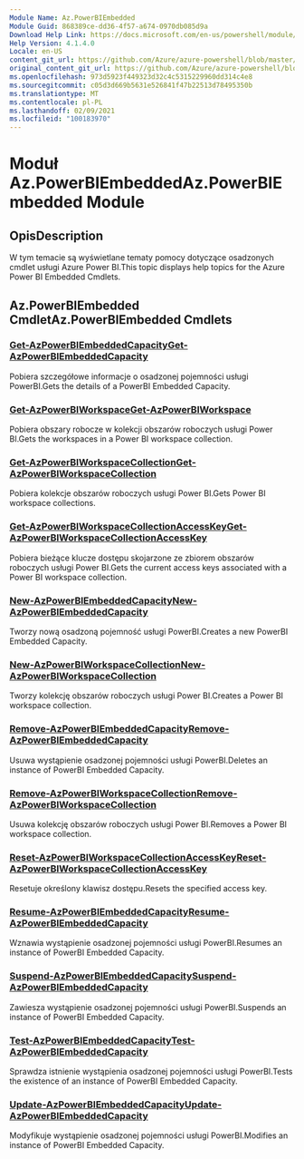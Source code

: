 ```yaml
---
Module Name: Az.PowerBIEmbedded
Module Guid: 868389ce-dd36-4f57-a674-0970db085d9a
Download Help Link: https://docs.microsoft.com/en-us/powershell/module/az.powerbiembedded
Help Version: 4.1.4.0
Locale: en-US
content_git_url: https://github.com/Azure/azure-powershell/blob/master/src/PowerBIEmbedded/PowerBIEmbedded/help/Az.PowerBIEmbedded.md
original_content_git_url: https://github.com/Azure/azure-powershell/blob/master/src/PowerBIEmbedded/PowerBIEmbedded/help/Az.PowerBIEmbedded.md
ms.openlocfilehash: 973d5923f449323d32c4c5315229960dd314c4e8
ms.sourcegitcommit: c05d3d669b5631e526841f47b22513d78495350b
ms.translationtype: MT
ms.contentlocale: pl-PL
ms.lasthandoff: 02/09/2021
ms.locfileid: "100183970"
---
```

# <span data-ttu-id="3a7a2-101">Moduł Az.PowerBIEmbedded</span><span class="sxs-lookup"><span data-stu-id="3a7a2-101">Az.PowerBIEmbedded Module</span></span>
## <span data-ttu-id="3a7a2-102">Opis</span><span class="sxs-lookup"><span data-stu-id="3a7a2-102">Description</span></span>
<span data-ttu-id="3a7a2-103">W tym temacie są wyświetlane tematy pomocy dotyczące osadzonych cmdlet usługi Azure Power BI.</span><span class="sxs-lookup"><span data-stu-id="3a7a2-103">This topic displays help topics for the Azure Power BI Embedded Cmdlets.</span></span>

## <span data-ttu-id="3a7a2-104">Az.PowerBIEmbedded Cmdlet</span><span class="sxs-lookup"><span data-stu-id="3a7a2-104">Az.PowerBIEmbedded Cmdlets</span></span>
### [<span data-ttu-id="3a7a2-105">Get-AzPowerBIEmbeddedCapacity</span><span class="sxs-lookup"><span data-stu-id="3a7a2-105">Get-AzPowerBIEmbeddedCapacity</span></span>](Get-AzPowerBIEmbeddedCapacity.md)
<span data-ttu-id="3a7a2-106">Pobiera szczegółowe informacje o osadzonej pojemności usługi PowerBI.</span><span class="sxs-lookup"><span data-stu-id="3a7a2-106">Gets the details of a PowerBI Embedded Capacity.</span></span>

### [<span data-ttu-id="3a7a2-107">Get-AzPowerBIWorkspace</span><span class="sxs-lookup"><span data-stu-id="3a7a2-107">Get-AzPowerBIWorkspace</span></span>](Get-AzPowerBIWorkspace.md)
<span data-ttu-id="3a7a2-108">Pobiera obszary robocze w kolekcji obszarów roboczych usługi Power BI.</span><span class="sxs-lookup"><span data-stu-id="3a7a2-108">Gets the workspaces in a Power BI workspace collection.</span></span>

### [<span data-ttu-id="3a7a2-109">Get-AzPowerBIWorkspaceCollection</span><span class="sxs-lookup"><span data-stu-id="3a7a2-109">Get-AzPowerBIWorkspaceCollection</span></span>](Get-AzPowerBIWorkspaceCollection.md)
<span data-ttu-id="3a7a2-110">Pobiera kolekcje obszarów roboczych usługi Power BI.</span><span class="sxs-lookup"><span data-stu-id="3a7a2-110">Gets Power BI workspace collections.</span></span>

### [<span data-ttu-id="3a7a2-111">Get-AzPowerBIWorkspaceCollectionAccessKey</span><span class="sxs-lookup"><span data-stu-id="3a7a2-111">Get-AzPowerBIWorkspaceCollectionAccessKey</span></span>](Get-AzPowerBIWorkspaceCollectionAccessKey.md)
<span data-ttu-id="3a7a2-112">Pobiera bieżące klucze dostępu skojarzone ze zbiorem obszarów roboczych usługi Power BI.</span><span class="sxs-lookup"><span data-stu-id="3a7a2-112">Gets the current access keys associated with a Power BI workspace collection.</span></span>

### [<span data-ttu-id="3a7a2-113">New-AzPowerBIEmbeddedCapacity</span><span class="sxs-lookup"><span data-stu-id="3a7a2-113">New-AzPowerBIEmbeddedCapacity</span></span>](New-AzPowerBIEmbeddedCapacity.md)
<span data-ttu-id="3a7a2-114">Tworzy nową osadzoną pojemność usługi PowerBI.</span><span class="sxs-lookup"><span data-stu-id="3a7a2-114">Creates a new PowerBI Embedded Capacity.</span></span>

### [<span data-ttu-id="3a7a2-115">New-AzPowerBIWorkspaceCollection</span><span class="sxs-lookup"><span data-stu-id="3a7a2-115">New-AzPowerBIWorkspaceCollection</span></span>](New-AzPowerBIWorkspaceCollection.md)
<span data-ttu-id="3a7a2-116">Tworzy kolekcję obszarów roboczych usługi Power BI.</span><span class="sxs-lookup"><span data-stu-id="3a7a2-116">Creates a Power BI workspace collection.</span></span>

### [<span data-ttu-id="3a7a2-117">Remove-AzPowerBIEmbeddedCapacity</span><span class="sxs-lookup"><span data-stu-id="3a7a2-117">Remove-AzPowerBIEmbeddedCapacity</span></span>](Remove-AzPowerBIEmbeddedCapacity.md)
<span data-ttu-id="3a7a2-118">Usuwa wystąpienie osadzonej pojemności usługi PowerBI.</span><span class="sxs-lookup"><span data-stu-id="3a7a2-118">Deletes an instance of PowerBI Embedded Capacity.</span></span>

### [<span data-ttu-id="3a7a2-119">Remove-AzPowerBIWorkspaceCollection</span><span class="sxs-lookup"><span data-stu-id="3a7a2-119">Remove-AzPowerBIWorkspaceCollection</span></span>](Remove-AzPowerBIWorkspaceCollection.md)
<span data-ttu-id="3a7a2-120">Usuwa kolekcję obszarów roboczych usługi Power BI.</span><span class="sxs-lookup"><span data-stu-id="3a7a2-120">Removes a Power BI workspace collection.</span></span>

### [<span data-ttu-id="3a7a2-121">Reset-AzPowerBIWorkspaceCollectionAccessKey</span><span class="sxs-lookup"><span data-stu-id="3a7a2-121">Reset-AzPowerBIWorkspaceCollectionAccessKey</span></span>](Reset-AzPowerBIWorkspaceCollectionAccessKey.md)
<span data-ttu-id="3a7a2-122">Resetuje określony klawisz dostępu.</span><span class="sxs-lookup"><span data-stu-id="3a7a2-122">Resets the specified access key.</span></span>

### [<span data-ttu-id="3a7a2-123">Resume-AzPowerBIEmbeddedCapacity</span><span class="sxs-lookup"><span data-stu-id="3a7a2-123">Resume-AzPowerBIEmbeddedCapacity</span></span>](Resume-AzPowerBIEmbeddedCapacity.md)
<span data-ttu-id="3a7a2-124">Wznawia wystąpienie osadzonej pojemności usługi PowerBI.</span><span class="sxs-lookup"><span data-stu-id="3a7a2-124">Resumes an instance of PowerBI Embedded Capacity.</span></span>

### [<span data-ttu-id="3a7a2-125">Suspend-AzPowerBIEmbeddedCapacity</span><span class="sxs-lookup"><span data-stu-id="3a7a2-125">Suspend-AzPowerBIEmbeddedCapacity</span></span>](Suspend-AzPowerBIEmbeddedCapacity.md)
<span data-ttu-id="3a7a2-126">Zawiesza wystąpienie osadzonej pojemności usługi PowerBI.</span><span class="sxs-lookup"><span data-stu-id="3a7a2-126">Suspends an instance of PowerBI Embedded Capacity.</span></span>

### [<span data-ttu-id="3a7a2-127">Test-AzPowerBIEmbeddedCapacity</span><span class="sxs-lookup"><span data-stu-id="3a7a2-127">Test-AzPowerBIEmbeddedCapacity</span></span>](Test-AzPowerBIEmbeddedCapacity.md)
<span data-ttu-id="3a7a2-128">Sprawdza istnienie wystąpienia osadzonej pojemności usługi PowerBI.</span><span class="sxs-lookup"><span data-stu-id="3a7a2-128">Tests the existence of an instance of PowerBI Embedded Capacity.</span></span>

### [<span data-ttu-id="3a7a2-129">Update-AzPowerBIEmbeddedCapacity</span><span class="sxs-lookup"><span data-stu-id="3a7a2-129">Update-AzPowerBIEmbeddedCapacity</span></span>](Update-AzPowerBIEmbeddedCapacity.md)
<span data-ttu-id="3a7a2-130">Modyfikuje wystąpienie osadzonej pojemności usługi PowerBI.</span><span class="sxs-lookup"><span data-stu-id="3a7a2-130">Modifies  an instance of PowerBI Embedded Capacity.</span></span>

